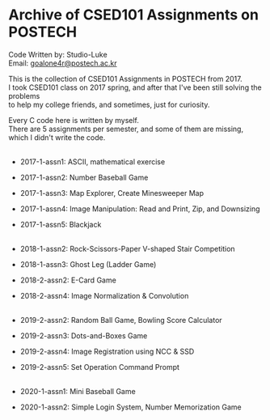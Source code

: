 # Archive of CSED101 Assignments on POSTECH

Code Written by: Studio-Luke <br>
Email: goalone4r@postech.ac.kr

This is the collection of CSED101 Assignments in POSTECH from 2017.<br>
I took CSED101 class on 2017 spring, and after that I've been still solving the problems<br>
to help my college friends, and sometimes, just for curiosity.<br>

Every C code here is written by myself.<br>
There are 5 assignments per semester, and some of them are missing, which I didn't write the code.<br><br>

- 2017-1-assn1: ASCII, mathematical exercise
- 2017-1-assn2: Number Baseball Game
- 2017-1-assn3: Map Explorer, Create Minesweeper Map
- 2017-1-assn4: Image Manipulation: Read and Print, Zip, and Downsizing
- 2017-1-assn5: Blackjack<br><br>

- 2018-1-assn2: Rock-Scissors-Paper V-shaped Stair Competition
- 2018-1-assn3: Ghost Leg (Ladder Game)
- 2018-2-assn2: E-Card Game
- 2018-2-assn4: Image Normalization & Convolution<br><br>

- 2019-2-assn2: Random Ball Game, Bowling Score Calculator
- 2019-2-assn3: Dots-and-Boxes Game
- 2019-2-assn4: Image Registration using NCC & SSD
- 2019-2-assn5: Set Operation Command Prompt<br><br>

- 2020-1-assn1: Mini Baseball Game
- 2020-1-assn2: Simple Login System, Number Memorization Game<br><br>


